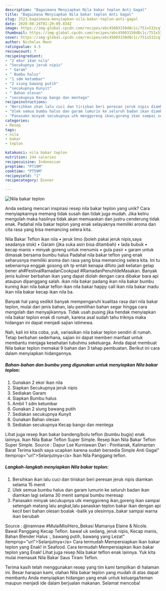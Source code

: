```yaml
---
description: "Bagaimana Menyiapkan Nila bakar teplon Anti Gagal"
title: "Bagaimana Menyiapkan Nila bakar teplon Anti Gagal"
slug: 2521-bagaimana-menyiapkan-nila-bakar-teplon-anti-gagal
date: 2020-08-24T01:29:09.834Z
image: https://img-global.cpcdn.com/recipes/ebc45603150d8c1c/751x532cq70/nila-bakar-teplon-foto-resep-utama.jpg
thumbnail: https://img-global.cpcdn.com/recipes/ebc45603150d8c1c/751x532cq70/nila-bakar-teplon-foto-resep-utama.jpg
cover: https://img-global.cpcdn.com/recipes/ebc45603150d8c1c/751x532cq70/nila-bakar-teplon-foto-resep-utama.jpg
author: Nicholas Mann
ratingvalue: 4.5
reviewcount: 7
recipeingredient:
- "2 ekor ikan nila"
- "Secukupnya jeruk nipis"
- " Garam"
- " Bumbu halus"
- "1 sdm ketumbar"
- "2 siung bawang putih"
- "secukupnya Kunyit"
- " Bahan olesan"
- "secukupnya Kecap bango dan mentega"
recipeinstructions:
- "Bersihkan ikan lalu cuci dan tiriskan beri peresan jeruk nipis diamkan selama 15 menit"
- "Ulek semua bumbu halus dan garam lumurin ke seluruh badan ikan diamkan lagi selama 30 menit sampai bumbu meresap"
- "Panasakn minyak secukupnya utk menggoreng ikan,goreng ikan sampai setengah matang lalu angkat,lalu panaskan teplon bakar ikan dengan api kecil beri bahan olesan boalak -balik ya olesinnya..bakar sampai warna ikan berubah"
categories:
- Resep
tags:
- nila
- bakar
- teplon

katakunci: nila bakar teplon 
nutrition: 244 calories
recipecuisine: Indonesian
preptime: "PT19M"
cooktime: "PT59M"
recipeyield: "1"
recipecategory: Dinner

---
```



![Nila bakar teplon](https://img-global.cpcdn.com/recipes/ebc45603150d8c1c/751x532cq70/nila-bakar-teplon-foto-resep-utama.jpg)

Anda sedang mencari inspirasi resep nila bakar teplon yang unik? Cara menyiapkannya memang tidak susah dan tidak juga mudah. Jika keliru mengolah maka hasilnya tidak akan memuaskan dan justru cenderung tidak enak. Padahal nila bakar teplon yang enak selayaknya memiliki aroma dan cita rasa yang bisa memancing selera kita.

Nila Bakar Teflon ikan nila • jeruk limo (boleh pakai jeruk nipis,saya seadanya stok) • Garam (jika suka asin bisa ditambah) • lada bubuk • kecap manis • minyak goreng untuk menumis • gula pasir • garam untuk dimasak bersama bumbu halus Padahal nila bakar teflon yang enak seharusnya memiliki aroma dan rasa yang bisa memancing selera kita. Ini tu sebenarnya enggak gosong sih tp entah kenapa difoto jadi keliatan gelap bener ah#FestivalRamadanCookpad #RamadanPenuhIdeMasakan. Banyak jenis kuliner berbahan ikan yang dapat diolah dengan cara dibakar bara api ataupun dipanggang salah. ikan nila bakar padang ikan nila bakar bumbu kuning ikan nila bakar teflon ikan nila bakar happy call ikan nila bakar madu ikan nila bakar kecap ikan nila ba.

Banyak hal yang sedikit banyak mempengaruhi kualitas rasa dari nila bakar teplon, mulai dari jenis bahan, lalu pemilihan bahan segar hingga cara mengolah dan menyajikannya. Tidak usah pusing jika hendak menyiapkan nila bakar teplon enak di rumah, karena asal sudah tahu triknya maka hidangan ini dapat menjadi sajian istimewa.


Nah, kali ini kita coba, yuk, variasikan nila bakar teplon sendiri di rumah. Tetap berbahan sederhana, sajian ini dapat memberi manfaat untuk membantu menjaga kesehatan tubuhmu sekeluarga. Anda dapat membuat Nila bakar teplon memakai 9 bahan dan 3 tahap pembuatan. Berikut ini cara dalam menyiapkan hidangannya.

<!--inarticleads1-->

##### Bahan-bahan dan bumbu yang digunakan untuk menyiapkan Nila bakar teplon:

1. Gunakan 2 ekor ikan nila
1. Siapkan Secukupnya jeruk nipis
1. Sediakan  Garam
1. Siapkan  Bumbu halus
1. Ambil 1 sdm ketumbar
1. Gunakan 2 siung bawang putih
1. Sediakan secukupnya Kunyit
1. Gunakan  Bahan olesan
1. Sediakan secukupnya Kecap bango dan mentega


Lihat juga resep Ikan bakar bandeng/bolu teflon (bumbu bugis) enak lainnya. Ikan Nila Bakar Teflon Super Simple. Resep Ikan Nila Bakar Teflon Super Simple. Source : Dapur Lse Kurniawan Dari : Pontianak, Kalimantan Barat Terima kasih saya ucapkan karena sudah bersedia Simple Anti Gagal&#34; itemprop=&#34;url&#34;&gt;Selanjutnya&lt;/a&gt; Ikan Nila Panggang teflon. 

<!--inarticleads2-->

##### Langkah-langkah menyiapkan Nila bakar teplon:

1. Bersihkan ikan lalu cuci dan tiriskan beri peresan jeruk nipis diamkan selama 15 menit
1. Ulek semua bumbu halus dan garam lumurin ke seluruh badan ikan diamkan lagi selama 30 menit sampai bumbu meresap
1. Panasakn minyak secukupnya utk menggoreng ikan,goreng ikan sampai setengah matang lalu angkat,lalu panaskan teplon bakar ikan dengan api kecil beri bahan olesan boalak -balik ya olesinnya..bakar sampai warna ikan berubah


Source : @iramnaw #MulaiMisiHero_Bekasi Mamanya Elaine &amp; Nicole. Bawal Panggang Kecap Teflon. bawal uk sedang, jeruk nipis, Kecap manis, Bahan Blender Halus :, bawang putih, bawang yang Lezat&#34; itemprop=&#34;url&#34;&gt;Selanjutnya&lt;/a&gt; Cara termudah Mempersiapkan Ikan bakar teplon yang Enak! in Seafood. Cara termudah Mempersiapkan Ikan bakar teplon yang Enak! Lihat juga resep Nila bakar teflon enak lainnya. Yuk kita mulai memasak Nila Bakar Saus Tiram Teflon. 

Terima kasih telah menggunakan resep yang tim kami tampilkan di halaman ini. Besar harapan kami, olahan Nila bakar teplon yang mudah di atas dapat membantu Anda menyiapkan hidangan yang enak untuk keluarga/teman maupun menjadi ide dalam berjualan makanan. Selamat mencoba!
